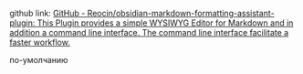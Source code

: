 github link: [GitHub - Reocin/obsidian-markdown-formatting-assistant-plugin: This Plugin provides a simple WYSIWYG Editor for Markdown and in addition a command line interface. The command line interface facilitate a faster workflow.](https://github.com/Reocin/obsidian-markdown-formatting-assistant-plugin)

по-умолчанию